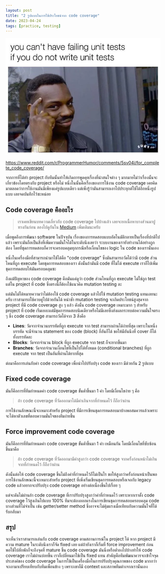 ```yaml
---
layout: post
title: "2 รูปแบบในการใช้ประโยชน์จาก code coverage"
date: 2023-04-24
tags: [practice, testing]
---
```


![Code coverage](/assets/2023-04-24-code-coverage.webp)

<https://www.reddit.com/r/ProgrammerHumor/comments/5sv04i/for_complete_code_coverage/>

จากการที่ได้ทำ project กับทีมนั้นทำให้เกิดการพูดคุยเรื่องที่น่าสนใจต่าง ๆ มากมายไม่ว่าเรื่องนั้นจะเกี่ยวข้องโดยตรงกับ project หรือไม่ หนึ่งในนั้นคือเรื่องของการใช้งาน code coverage เคยคิดมาตลอดว่าการใช้งานมันมีเพียงแค่รูปแบบเดียว แต่เพิ่งรู้ว่ามันสามารถเอาไปประยุกต์ใช้ได้อีกหนึ่งรูปแบบ เลยจดบันทึกไว้ซะหน่อย

## Code coverage คืออะไร

> เราเคยเขียนบทความเกี่ยวกับ code coverage ไปบ้างแล้ว เลยจะยกเนื้อหาบางส่วนมาปูทางกันก่อน ลองไปดูกันใน [Medium](https://medium.com/nontechcompany/mutation-testing-b7b87d140420) เพิ่มเติมนะครับ

เมื่อพูดถึงการพัฒนา software ในปัจจุบัน เรื่องของการทดสอบแบบอัตโนมัติกลายเป็นเรื่องที่ปกติไปแล้ว เพราะมันถือเป็นสิ่งที่เพิ่มความมั่นใจได้ในระดับนึงเลยว่า ระบบงานของเรายังทำงานได้อย่างถูกต้อง โดยที่ชุดการทดสอบก็ควรจะครอบคลุมทุกกรณีหรือเงื่อนไขของ logic ใน code ของเรานั่นเอง  

หนึ่งในเครื่องมือที่สามารถนำมาใช้ได้คือ "code coverage” ซึ่งมันสามารถวัดได้ว่ามี code ส่วนไหนที่ถูก execute โดยชุดการทดสอบของเรา ดังนั้นถ้ามันมี code ที่ไม่ได้ execute เราก็ไปเพิ่มชุดการทดสอบให้มันครอบคลุมซะ  

ถึงแม้ปัญหาของ code coverage คือมันแค่ดูว่า code ส่วนไหนที่ถูก execute ไม่ใช่ถูก test แต่ใน project ที่ code ซึ่งตรงนี้ก็ต้องใช้แนวคิด mutation testing ละ  

แต่มันไม่ได้หมายความว่าไม่ต้องใช้ code coverage แล้วไปใช้ mutation testing แทนเลยนะครับ เราสามารถใช้ควบคู่ไปด้วยกันได้ หนำซ้ำ mutation testing จะเกิดประโยชน์สูงสุดจาก project ที่มี code coverage สูง ๆ แล้ว ดังนั้น code coverage เหมาะมาก ๆ สำหรับ project ที่ code เริ่มเยอะแต่มีชุดการทดสอบนิดเดียวหรือไม่มีเลยซึ่งส่งผลกระทบต่อความมั่นใจตรง ๆ ซึ่ง code coverage สามารถวัดได้จาก 3 สิ่งคือ

- **Lines**: วัดจากจำนวนบรรทัดที่ถูก execute จาก test สามารถผ่านได้ง่ายที่สุด เพราะในหนึ่งบรรทัด จะมีจำนวน statement ของ code (block) กี่อันก็ได้ ขอให้มีอันนึงที่ cover ก็ได้ทั้งบรรทัดละ
- **Blocks**: วัดจากจำนวน block ที่ถูก execute จาก test ก็จะยากขึ้นมา
- **Branches**: วัดจากจำนวนเงื่อนไขที่เป็นไปได้ทั้งหมด (conditional branches) ที่ถูก execute จาก test เป็นอันที่ผ่านได้ยากที่สุด

ต่อมาคือการเล่นกับค่า code coverage เพื่อนำไปปรับปรุง code ของเรา มีด้วยกัน 2 รูปแบบ 

## Fixed code coverage
มันก็คือการที่ทีมกำหนดค่า code coverage ขั้นต่ำขึ้นมา 1 ค่า โดยมีเงื่อนไขง่าย ๆ คือ

> ถ้า code coverage ที่วัดออกมาได้มีค่าเกินจากที่กำหนดไว้ ก็ถือว่าผ่าน

การใช้งานลักษณะนี้จะเหมาะสำหรับ project ที่มีการเขียนชุดการทดสอบมาบ้างพอสมควรแล้วเพราะจะได้หาตัวเลขที่ตอบความมั่นใจของทีมง่ายขึ้น

## Force improvement code coverage
มันก็คือการที่ทีมกำหนดค่า code coverage ขั้นต่ำขึ้นมา 1 ค่า เหมือนกัน โดยมีเงื่อนไขที่ซับซ้อนขึ้นมาคือ

> ถ้า code coverage ที่วัดออกมามีค่าสูงกว่า code coverage จากครั้งก่อนหน้าไม่เกินจากที่กำหนดไว้ ก็ถือว่าผ่าน

ดังนั้นต่อให้ code coverage ขึ้นไม่ถึงค่าที่กำหนดไว้ก็ไม่เป็นไร ขอให้สูงกว่าครั้งก่อนหน้าเป็นพอ การใช้งานลักษณะนี้จะเหมาะสำหรับ project ที่เพิ่งเริ่มเขียนชุดการทดสอบหรือเจอกับ legacy code แล้วอยากจะปรับปรุง code coverage อย่างต่อเนื่องขึ้นไปเรื่อย ๆ  

แต่จะดันไม่ผ่านถ้า code coverage ที่เราปรับปรุงสูงกว่าค่าที่กำหนดไว้ เพราะหากเราตั้ง code coverage ไว้สูงเกินไปแบบ 100% ทีมจะต้องออกแรงในการเขียนชุดการทดสอบครอบคลุม code บางส่วนที่ไม่จำเป็น เช่น getter/setter method ซึ่งอาจจะไม่คุ้มแรงเมื่อเทียบกับความมั่นใจที่ได้รับกลับมา

## สรุป
จะเห็นว่าเราสามารถเล่นกับ code coverage ตามสถานการณ์ใน project ได้ หาก project มีความ mature ในระดับนึงเราก็จัด fixed เลย แต่ถ้ายังเราก็เริ่มที่ force improvement ก่อน พอใช้ไปสักพักก็จะถึงจุดที่ mature ขึ้น code coverage มันนิ่งหรือต่ำลงไปบ้างทำให้ code coverage เราไม่ผ่านบ่อยขึ้น เราก็เปลี่ยนมาใช้เป็น fixed แทน สำคัญคือทีมพัฒนาควรจะเข้าใจจุดประสงค์ของ code coverage ในการใช้เป็นเครื่องมือในการปรับปรุงคุณภาพของ code มากกว่าจะเอามาเปรียบเทียบกับทีมเพื่อนข้าง ๆ เพราะเขาก็มี context และสภาพทีมต่างจากเรานั่นเอง